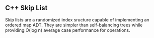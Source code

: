 ## C++ Skip List

Skip lists are a randomized index sructure capable of implementing an ordered map ADT.
They are simpler than self-balancing trees while providing O(log n) average case performance for operations.
